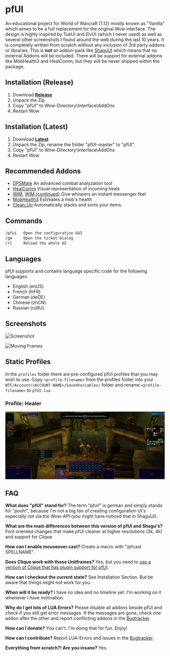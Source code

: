 # pfUI

An educational project for World of Warcraft (1.12) mostly known as "Vanilla"
which aimes to be a full replacement for the original Wow interface. The design
is highly inspired by TukUI and ElvUI (which I never used) as well as several
other screenshots I found around the web during the last 10 years.
It is completely written from scratch without any inclusion of 3rd party addons
or libraries. This is **not** an addon-pack like
[ShaguUI](http://shagu.org/shaguui/) which means that no
external Addons will be included. There will be support for external addons like
MobHealth3 and HealComm, but they will be never shipped within the package.

## Installation (Release)
1. Download **[Release](https://github.com/shagu/pfUI/releases/latest)**
2. Unpack the Zip
3. Copy "pfUI" to Wow-Directory\Interface\AddOns
4. Restart Wow

## Installation (Latest)
1. Download **[Latest](https://github.com/shagu/pfUI/archive/master.zip)**
2. Unpack the Zip, rename the folder "pfUI-master" to "pfUI".
3. Copy "pfUI" to Wow-Directory\Interface\AddOns
4. Restart Wow

## Recommended Addons
* [DPSMate](https://github.com/Geigerkind/DPSMate) An advanced combat analyzation tool
* [HealComm](https://github.com/Aviana/HealComm/releases) Visual representation of incoming heals
* [WIM](http://addons.us.to/addon/wim), [WIM (continued)](https://github.com/shirsig/WIM) Give whispers an instant messenger feel
* [MobHealth3](http://addons.us.to/addon/mobhealth) Estimates a mob's health
* [Clean_Up](https://github.com/shirsig/Clean_Up) Automatically stacks and sorts your items.

## Commands

    /pfui   Open the configuration GUI
    /gm     Open the ticket Dialog
    /rl     Reload the whole UI

## Languages
pfUI supports and contains language specific code for the following languages.
* English (enUS)
* French (frFR)
* German (deDE)
* Chinese (zhCN)
* Russian (ruRU)

## Screenshots
![Screenshot](http://mephis.he-hosting.de/shaguaddons/pfUI/mmobase/screen.jpg)

![Moving Frames](http://mephis.he-hosting.de/shaguaddons/pfUI/mmobase/moveit.jpg)


## Static Profiles
In the `profiles` folder there are pre-configured pfUI profiles that you may wish to use. Copy `<profile-filename>` from the profiles folder into your `WTF/Account/<ACCOUNT-NAME>/SavedVariables/` folder and rename `<profile-filename>` to `pfUI.lua`

### Profile: Healer
![Healer Profile](https://github.com/kxseven/pfUI/blob/master/profiles/profile-Healer.png?raw=true)


## FAQ
**What does "pfUI" stand for?**
The term "*pfui!*" is german and simply stands for "*pooh!*", because I'm not a
big fan of creating configuration UI's especially not via the Wow-API
(you might have noticed that in ShaguUI).

**What are the main differences between this version of pfUI and Shagu's?**
Font oriented changes that make pfUI cleaner at higher resolutions (3k, 4k) and support for Clique

**How can I enable mouseover cast?**
Create a macro with "/pfcast SPELLNAME".

**Does Clique work with these Unitframes?**
Yes, but you need to [use a version of Clique that has plugin support for pfUI](https://github.com/kxseven/Clique).

**How can I checkout the current state?**
See Installation Section. But be aware that things might not work for you.

**When will it be ready?**
I have no idea and no timeline yet. I'm working on it whenever I have motivation.

**Why do I get lots of LUA Errors?**
Please disable all addons beside pfUI and check if you still get error messages.
If the messages are gone, check one addon after the other and report conflicting
addons in the [Bugtracker](https://github.com/shagu/pfUI/issues).

**How can I donate?**
You can't. I'm doing that for fun. Enjoy!

**How can I contribute?**
Report LUA-Errors and Issues in the [Bugtracker](https://github.com/shagu/pfUI/issues).

**Everything from scratch?! Are you insane?**
Yes.
